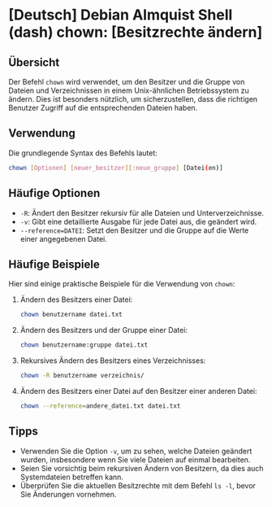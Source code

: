 # [Deutsch] Debian Almquist Shell (dash) chown: [Besitzrechte ändern]

## Übersicht
Der Befehl `chown` wird verwendet, um den Besitzer und die Gruppe von Dateien und Verzeichnissen in einem Unix-ähnlichen Betriebssystem zu ändern. Dies ist besonders nützlich, um sicherzustellen, dass die richtigen Benutzer Zugriff auf die entsprechenden Dateien haben.

## Verwendung
Die grundlegende Syntax des Befehls lautet:

```bash
chown [Optionen] [neuer_besitzer][:neue_gruppe] [Datei(en)]
```

## Häufige Optionen
- `-R`: Ändert den Besitzer rekursiv für alle Dateien und Unterverzeichnisse.
- `-v`: Gibt eine detaillierte Ausgabe für jede Datei aus, die geändert wird.
- `--reference=DATEI`: Setzt den Besitzer und die Gruppe auf die Werte einer angegebenen Datei.

## Häufige Beispiele
Hier sind einige praktische Beispiele für die Verwendung von `chown`:

1. Ändern des Besitzers einer Datei:
   ```bash
   chown benutzername datei.txt
   ```

2. Ändern des Besitzers und der Gruppe einer Datei:
   ```bash
   chown benutzername:gruppe datei.txt
   ```

3. Rekursives Ändern des Besitzers eines Verzeichnisses:
   ```bash
   chown -R benutzername verzeichnis/
   ```

4. Ändern des Besitzers einer Datei auf den Besitzer einer anderen Datei:
   ```bash
   chown --reference=andere_datei.txt datei.txt
   ```

## Tipps
- Verwenden Sie die Option `-v`, um zu sehen, welche Dateien geändert wurden, insbesondere wenn Sie viele Dateien auf einmal bearbeiten.
- Seien Sie vorsichtig beim rekursiven Ändern von Besitzern, da dies auch Systemdateien betreffen kann.
- Überprüfen Sie die aktuellen Besitzrechte mit dem Befehl `ls -l`, bevor Sie Änderungen vornehmen.